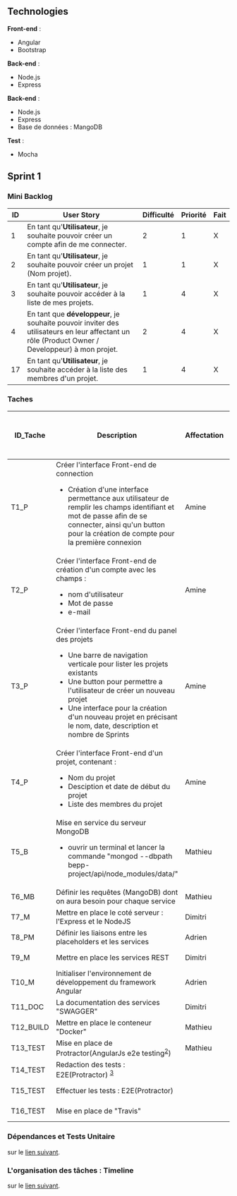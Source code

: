 ## Technologies

**Front-end** :
<ul>
<li>Angular</li> 
    <li>Bootstrap</li>
</ul>

**Back-end** :
<ul>
<li>Node.js</li> 
<li>Express</li>
</ul>

**Back-end** :
<ul>
<li>Node.js</li> 
<li>Express</li>
<li>Base de données : MangoDB</li> 
</ul>

**Test** :
<ul>
<li>Mocha</li> 
</ul>

## Sprint 1

### Mini Backlog

| ID | User Story | Difficulté | Priorité | Fait |
| --- | --- | --- | --- | --- |
| 1 | En tant qu'**Utilisateur**, je souhaite pouvoir créer un compte afin de me connecter.| 2 | 1 | X 
| 2 | En tant qu'**Utilisateur**, je souhaite pouvoir créer un projet (Nom projet). | 1 | 1 | X 
| 3 | En tant qu'**Utilisateur**, je souhaite pouvoir accéder à la liste de mes projets.| 1 | 4 | X 
| 4 | En tant que **développeur**, je souhaite pouvoir inviter des utilisateurs en leur affectant un rôle (Product Owner / Developpeur) à mon projet.| 2 | 4 | X
| 17 | En tant qu'**Utilisateur**, je souhaite accéder à la liste des membres d'un projet.| 1 | 4 | X


### Taches

| ID_Tache | Description | Affectation | Durée Estimée ( heure homme ) | US Associés | Etat |
| --- | --- | --- | --- | --- | --- |
| T1_P | Créer l'interface Front-end de connection<br><ul><li>Création d'une interface permettance aux utilisateur de remplir les champs identifiant et mot de passe afin de se connecter, ainsi qu'un button pour la création de compte pour la première connexion</li></ul> | Amine | 1 | 1 | :white_check_mark:
| T2_P | Créer l'interface Front-end de création d'un compte avec les champs : <br><ul><li>nom d'utilisateur</li><li>Mot de passe</li><li>e-mail</li></ul> | Amine | 1 | 1 | :white_check_mark:
| T3_P | Créer l'interface Front-end du panel des projets  <br><ul><li>Une barre de navigation verticale pour lister les projets existants</li><li>Une button pour permettre a l'utilisateur de créer un nouveau projet</li><li>Une interface pour la création d'un nouveau projet en précisant le nom, date, description et nombre de Sprints</li></ul> | Amine | 3 | 1 | :white_check_mark:
| T4_P | Créer l'interface Front-end d'un projet, contenant :<br><ul><li>Nom du projet</li><li>Desciption et date de début du projet</li><li>Liste des membres du projet</li></ul>| Amine | 2 | 1 | :white_check_mark:
| T5_B | Mise en service du serveur MongoDB<br><ul><li>ouvrir un terminal et lancer la commande "mongod --dbpath bepp-project/api/node_modules/data/"</li></ul>| Mathieu | 1/2 | | A Faire 
| T6_MB | Définir les requêtes (MangoDB) dont on aura besoin pour chaque service | Mathieu | 1/2 | | A Faire 
| T7_M | Mettre en place le coté serveur : l'Express et le NodeJS | Dimitri | 1/2 | ∅| A Faire 
| T8_PM | Définir les liaisons entre les placeholders et les services | Adrien | 1/2 | | A Faire
| T9_M | Mettre en place les services REST | Dimitri | 1/2 | toutes | A Faire 
| T10_M | Initialiser l'environnement de développement du framework Angular | Adrien | 1/2 | | A Faire 
| T11_DOC | La documentation des services "SWAGGER" | Dimitri | 1/2 | ∅ | A Faire 
| T12_BUILD | Mettre en place le conteneur "Docker" | Mathieu | 1/2 | | A Faire 
| T13_TEST | Mise en place de Protractor(AngularJs e2e testing<sup>[2](#myfootnote2)</sup>) | Mathieu | 1/2 | | A Faire 
| T14_TEST | Redaction des tests : E2E(Protractor) <sup>[3](#myfootnote3)</sup>|  | 1/2 | | A Faire 
| T15_TEST | Effectuer les tests : E2E(Protractor)|  | 1/2 | | A Faire 
| T16_TEST | Mise en place de "Travis" |  | 1/2 | | A Faire 

### Dépendances et Tests Unitaire

sur le [lien suivant](sprint1/dependance.md).

### L'organisation des tâches : Timeline

sur le [lien suivant](sprint1/organisation.md).

